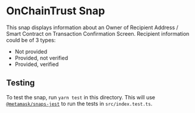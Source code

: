 # OnChainTrust Snap

This snap displays information about an Owner of Recipient Address / Smart Contract on Transaction Confirmation Screen.
Recipient information could be of 3 types:

- Not provided
- Provided, not verified
- Provided, verified

## Testing

To test the snap, run `yarn test` in this directory. This will use
[`@metamask/snaps-jest`](https://github.com/MetaMask/snaps/tree/main/packages/snaps-jest)
to run the tests in `src/index.test.ts`.
